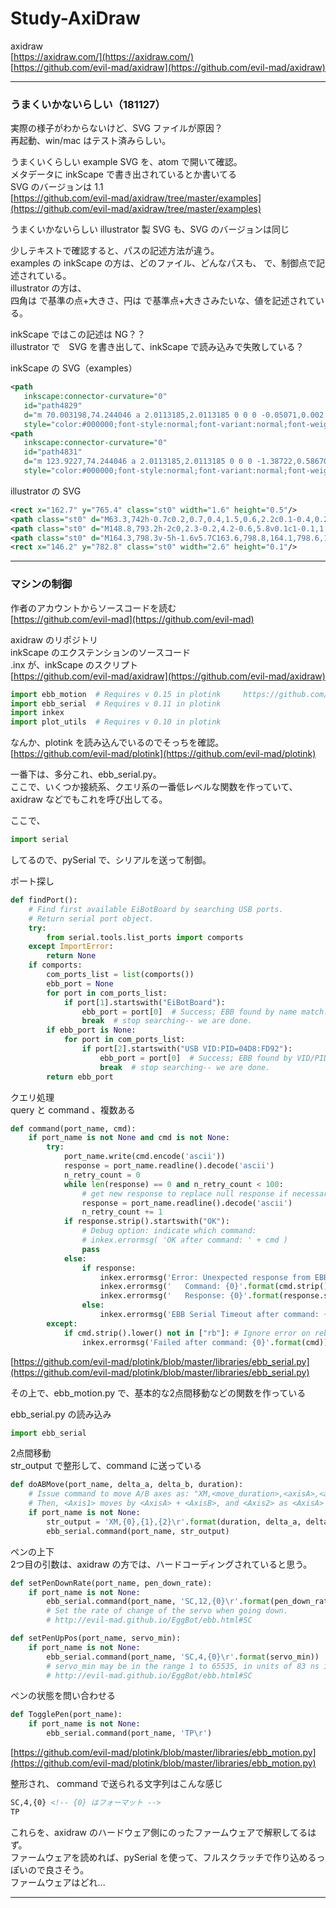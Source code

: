 # Study-AxiDraw  

axidraw  
[https://axidraw.com/](https://axidraw.com/)  
[https://github.com/evil-mad/axidraw](https://github.com/evil-mad/axidraw)  


---  


### うまくいかないらしい（181127）  

実際の様子がわからないけど、SVG ファイルが原因？  
再起動、win/mac はテスト済みらしい。  

うまくいくらしい example SVG を、atom で開いて確認。  
メタデータに inkScape で書き出されているとか書いてる  
SVG のバージョンは 1.1  
[https://github.com/evil-mad/axidraw/tree/master/examples](https://github.com/evil-mad/axidraw/tree/master/examples)  


うまくいかないらしい illustrator 製 SVG も、SVG のバージョンは同じ  


少しテキストで確認すると、パスの記述方法が違う。  
examples の inkScape の方は、どのファイル、どんなパスも、 <path > で、制御点で記述されている。  
illustrator の方は、  
四角は <rect > で基準の点+大きさ、円は <circle >で基準点+大きさみたいな、値を記述されている。  

inkScape ではこの記述は NG？？  
illustrator で　SVG を書き出して、inkScape で読み込みで失敗している？  


inkScape の SVG（examples）  
```xml
<path
   inkscape:connector-curvature="0"
   id="path4829"
   d="m 70.003198,74.244046 a 2.0113185,2.0113185 0 0 0 -0.05071,0.002 2.0113185,2.0113185 0 0 0 -0.141206,0.0051 2.0113185,2.0113185 0 0 0 -0.009,0 2.0113185,2.0113185 0 0 0 -0.0099,10e-4 2.0113185,2.0113185 0 0 0 -1.764106,1.425999 L 56.742603,100.39254 a 2.0113879,2.0113879 0 1 0 3.65947,1.67063 l 2.81421,-6.162429 13.390874,0 2.775429,6.154469 a 2.0113185,2.0113185 0 1 0 3.666435,-1.65372 L 71.907522,75.698084 A 2.0113185,2.0113185 0 0 0 70.110607,74.2512 2.0113185,2.0113185 0 0 0 70.044977,74.2471 2.0113185,2.0113185 0 0 0 70.003227,74.244 Z m -0.05071,6.90327 4.840841,10.731796 -9.741348,0 4.900507,-10.731796 z"
   style="color:#000000;font-style:normal;font-variant:normal;font-weight:normal;font-stretch:normal;font-size:medium;line-height:normal;font-family:sans-serif;text-indent:0;text-align:start;text-decoration:none;text-decoration-line:none;text-decoration-style:solid;text-decoration-color:#000000;letter-spacing:normal;word-spacing:normal;text-transform:none;direction:ltr;block-progression:tb;writing-mode:lr-tb;baseline-shift:baseline;text-anchor:start;white-space:normal;clip-rule:nonzero;display:inline;overflow:visible;visibility:visible;opacity:1;isolation:auto;mix-blend-mode:normal;color-interpolation:sRGB;color-interpolation-filters:linearRGB;solid-color:#000000;solid-opacity:1;fill:none;fill-opacity:1;fill-rule:nonzero;stroke:#000000;stroke-width:0.71644276;stroke-linecap:round;stroke-linejoin:round;stroke-miterlimit:4;stroke-dasharray:none;stroke-dashoffset:0;stroke-opacity:1;color-rendering:auto;image-rendering:auto;shape-rendering:auto;text-rendering:auto;enable-background:accumulate" />
<path
   inkscape:connector-curvature="0"
   id="path4831"
   d="m 123.9227,74.244046 a 2.0113185,2.0113185 0 0 0 -1.38722,0.586707 2.0113185,2.0113185 0 0 0 -0.0398,0.0388 2.0113185,2.0113185 0 0 0 -0.0159,0.01792 2.0113185,2.0113185 0 0 0 -0.53798,1.716369 l 0,24.295698 a 2.0113185,2.0113185 0 0 0 0.56284,1.74819 2.0113185,2.0113185 0 0 0 0.0388,0.0398 2.0113185,2.0113185 0 0 0 0.007,0.007 2.0113185,2.0113185 0 0 0 1.72333,0.54197 l 6.30861,0 a 2.0113185,2.0113185 0 0 0 0.002,0 c 3.32305,-0.004 6.88782,-0.89287 9.73738,-3.21795 2.84955,-2.325084 4.81547,-6.107517 4.94724,-11.190222 0.13398,-5.16765 -2.02294,-9.01229 -4.91642,-11.321486 -2.89348,-2.309195 -6.37111,-3.211978 -9.25607,-3.211978 -2.91131,-0.04827 -4.08585,-0.01186 -6.80284,-0.02088 a 2.0113185,2.0113185 0 0 0 -0.37092,-0.02984 z m 2.04155,4.056246 c 1.59947,-0.0046 2.92626,-0.02052 5.0984,0.01588 a 2.0113185,2.0113185 0 0 0 0.0338,0.001 c 1.99542,0 4.71903,0.715122 6.74616,2.332911 2.02712,1.617789 3.51126,4.009348 3.40589,8.073705 -0.10758,4.149311 -1.52072,6.587992 -3.46954,8.178119 -1.94807,1.589521 -4.60017,2.308702 -7.19662,2.312032 l -4.6181,0 0,-20.913671 z"
   style="color:#000000;font-style:normal;font-variant:normal;font-weight:normal;font-stretch:normal;font-size:medium;line-height:normal;font-family:sans-serif;text-indent:0;text-align:start;text-decoration:none;text-decoration-line:none;text-decoration-style:solid;text-decoration-color:#000000;letter-spacing:normal;word-spacing:normal;text-transform:none;direction:ltr;block-progression:tb;writing-mode:lr-tb;baseline-shift:baseline;text-anchor:start;white-space:normal;clip-rule:nonzero;display:inline;overflow:visible;visibility:visible;opacity:1;isolation:auto;mix-blend-mode:normal;color-interpolation:sRGB;color-interpolation-filters:linearRGB;solid-color:#000000;solid-opacity:1;fill:none;fill-opacity:1;fill-rule:nonzero;stroke:#000000;stroke-width:0.71644276;stroke-linecap:round;stroke-linejoin:round;stroke-miterlimit:4;stroke-dasharray:none;stroke-dashoffset:0;stroke-opacity:1;color-rendering:auto;image-rendering:auto;shape-rendering:auto;text-rendering:auto;enable-background:accumulate" />
```

illustrator の SVG  
```xml
<rect x="162.7" y="765.4" class="st0" width="1.6" height="0.5"/>
<path class="st0" d="M63.3,742h-0.7c0.2,0.7,0.4,1.5,0.6,2.2c0.1-0.4,0.2-0.9,0.3-1.4C63.4,742.6,63.3,742.3,63.3,742z"/>
<path class="st0" d="M148.8,793.2h-2c0,2.3-0.2,4.2-0.6,5.8v0.1c1-0.1,1.9-0.2,2.6-0.4V793.2z"/>
<path class="st0" d="M164.3,798.3v-5h-1.6v5.7C163.6,798.8,164.1,798.6,164.3,798.3z"/>
<rect x="146.2" y="782.8" class="st0" width="2.6" height="0.1"/>
```



---  



### マシンの制御  


作者のアカウントからソースコードを読む  
[https://github.com/evil-mad](https://github.com/evil-mad)  


axidraw のリポジトリ  
inkScape のエクステンションのソースコード  
.inx が、inkScape のスクリプト  
[https://github.com/evil-mad/axidraw](https://github.com/evil-mad/axidraw)  

```python
import ebb_motion  # Requires v 0.15 in plotink     https://github.com/evil-mad/plotink
import ebb_serial  # Requires v 0.11 in plotink
import inkex
import plot_utils  # Requires v 0.10 in plotink
```


なんか、plotink を読み込んでいるのでそっちを確認。  
[https://github.com/evil-mad/plotink](https://github.com/evil-mad/plotink)  



一番下は、多分これ、ebb_serial.py。  
ここで、いくつか接続系、クエリ系の一番低レベルな関数を作っていて、axidraw などでもこれを呼び出してる。  

ここで、
```python
import serial
```
してるので、pySerial で、シリアルを送って制御。  

ポート探し  
```python
def findPort():
    # Find first available EiBotBoard by searching USB ports.
    # Return serial port object.
    try:
        from serial.tools.list_ports import comports
    except ImportError:
        return None
    if comports:
        com_ports_list = list(comports())
        ebb_port = None
        for port in com_ports_list:
            if port[1].startswith("EiBotBoard"):
                ebb_port = port[0]  # Success; EBB found by name match.
                break  # stop searching-- we are done.
        if ebb_port is None:
            for port in com_ports_list:
                if port[2].startswith("USB VID:PID=04D8:FD92"):
                    ebb_port = port[0]  # Success; EBB found by VID/PID match.
                    break  # stop searching-- we are done.
        return ebb_port
```

クエリ処理  
query と command 、複数ある  
```python
def command(port_name, cmd):
    if port_name is not None and cmd is not None:
        try:
            port_name.write(cmd.encode('ascii'))
            response = port_name.readline().decode('ascii')
            n_retry_count = 0
            while len(response) == 0 and n_retry_count < 100:
                # get new response to replace null response if necessary
                response = port_name.readline().decode('ascii')
                n_retry_count += 1
            if response.strip().startswith("OK"):
                # Debug option: indicate which command:
                # inkex.errormsg( 'OK after command: ' + cmd )
                pass
            else:
                if response:
                    inkex.errormsg('Error: Unexpected response from EBB.')
                    inkex.errormsg('   Command: {0}'.format(cmd.strip()))
                    inkex.errormsg('   Response: {0}'.format(response.strip()))
                else:
                    inkex.errormsg('EBB Serial Timeout after command: {0}'.format(cmd))
        except:
            if cmd.strip().lower() not in ["rb"]: # Ignore error on reboot (RB) command
	            inkex.errormsg('Failed after command: {0}'.format(cmd))

```

[https://github.com/evil-mad/plotink/blob/master/libraries/ebb_serial.py](https://github.com/evil-mad/plotink/blob/master/libraries/ebb_serial.py)  



その上で、ebb_motion.py で、基本的な2点間移動などの関数を作っている  

ebb_serial.py の読み込み  
```python
import ebb_serial
```

2点間移動  
str_output で整形して、command に送っている  
```python
def doABMove(port_name, delta_a, delta_b, duration):
    # Issue command to move A/B axes as: "XM,<move_duration>,<axisA>,<axisB><CR>"
    # Then, <Axis1> moves by <AxisA> + <AxisB>, and <Axis2> as <AxisA> - <AxisB>
    if port_name is not None:
        str_output = 'XM,{0},{1},{2}\r'.format(duration, delta_a, delta_b)
        ebb_serial.command(port_name, str_output)

```

ペンの上下  
2つ目の引数は、axidraw の方では、ハードコーディングされていると思う。
```python
def setPenDownRate(port_name, pen_down_rate):
    if port_name is not None:
        ebb_serial.command(port_name, 'SC,12,{0}\r'.format(pen_down_rate))
        # Set the rate of change of the servo when going down.
        # http://evil-mad.github.io/EggBot/ebb.html#SC

def setPenUpPos(port_name, servo_min):
    if port_name is not None:
        ebb_serial.command(port_name, 'SC,4,{0}\r'.format(servo_min))
        # servo_min may be in the range 1 to 65535, in units of 83 ns intervals. This sets the "Pen Up" position.
        # http://evil-mad.github.io/EggBot/ebb.html#SC

```

ペンの状態を問い合わせる  
```python
def TogglePen(port_name):
    if port_name is not None:
        ebb_serial.command(port_name, 'TP\r')

```

[https://github.com/evil-mad/plotink/blob/master/libraries/ebb_motion.py](https://github.com/evil-mad/plotink/blob/master/libraries/ebb_motion.py)  


整形され、 command で送られる文字列はこんな感じ  
```xml
SC,4,{0} <!-- {0} はフォーマット -->
TP
```

これらを、axidraw のハードウェア側にのったファームウェアで解釈してるはず。  
ファームウェアを読めれば、pySerial を使って、フルスクラッチで作り込めるっぽいので良さそう。  
ファームウェアはどれ...  



---  

